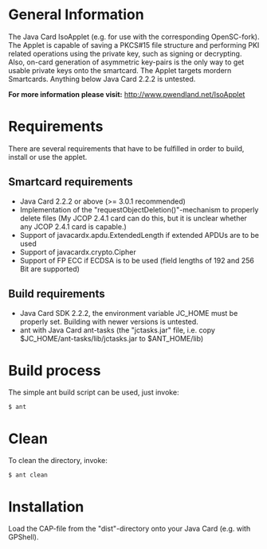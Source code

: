 General Information
===================
The Java Card IsoApplet (e.g. for use with the corresponding OpenSC-fork).
The Applet is capable of saving a PKCS#15 file structure and performing PKI related operations 
using the private key, such as signing or decrypting. Also, on-card generation of asymmetric 
key-pairs is the only way to get usable private keys onto the smartcard.
The Applet targets mordern Smartcards. Anything below Java Card 2.2.2 is untested.


**For more information please visit:** http://www.pwendland.net/IsoApplet

Requirements
============
There are several requirements that have to be fulfilled in order to build, install or use the 
applet.

Smartcard requirements
----------------------
* Java Card 2.2.2 or above (>= 3.0.1 recommended) 
* Implementation of the "requestObjectDeletion()"-mechanism to properly delete files
  (My JCOP 2.4.1 card can do this, but it is unclear whether any JCOP 2.4.1 card is capable.)
* Support of javacardx.apdu.ExtendedLength if extended APDUs are to be used
* Support of javacardx.crypto.Cipher
* Support of FP ECC if ECDSA is to be used (field lengths of 192 and 256 Bit are supported)

Build requirements
------------------
* Java Card SDK 2.2.2, the environment variable JC_HOME must be properly set. Building with newer versions is untested.
* ant with Java Card ant-tasks (the "jctasks.jar" file, i.e. copy $JC_HOME/ant-tasks/lib/jctasks.jar to $ANT_HOME/lib)

Build process
=============
The simple ant build script can be used, just invoke:
```
$ ant
```

Clean
=====
To clean the directory, invoke:
```
$ ant clean
```

Installation
============
Load the CAP-file from the "dist"-directory onto your Java Card (e.g. with GPShell).
